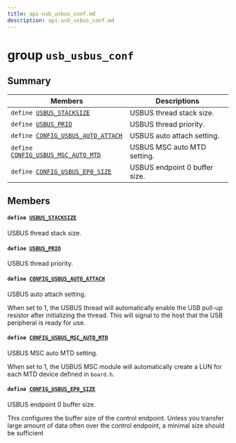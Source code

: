 ```yaml
---
title: api-usb_usbus_conf.md
description: api-usb_usbus_conf.md
---
```

# group `usb_usbus_conf` 

## Summary

 Members                        | Descriptions                                
--------------------------------|---------------------------------------------
`define `[`USBUS_STACKSIZE`](#group__usb__usbus__conf_1ga716388f05520c1a4c867879f43f62cff)            | USBUS thread stack size.
`define `[`USBUS_PRIO`](#group__usb__usbus__conf_1ga2624d46a655f464083481e55f5faa756)            | USBUS thread priority.
`define `[`CONFIG_USBUS_AUTO_ATTACH`](#group__usb__usbus__conf_1ga8b5f3b3794045ba18e9d2f2f8f24c643)            | USBUS auto attach setting.
`define `[`CONFIG_USBUS_MSC_AUTO_MTD`](#group__usb__usbus__conf_1ga8a681c7d01b49625a5dbc7d70cdb6e68)            | USBUS MSC auto MTD setting.
`define `[`CONFIG_USBUS_EP0_SIZE`](#group__usb__usbus__conf_1ga1fb95fe07ea93ba49f960ed592f4293b)            | USBUS endpoint 0 buffer size.

## Members

#### `define `[`USBUS_STACKSIZE`](#group__usb__usbus__conf_1ga716388f05520c1a4c867879f43f62cff) 

USBUS thread stack size.

#### `define `[`USBUS_PRIO`](#group__usb__usbus__conf_1ga2624d46a655f464083481e55f5faa756) 

USBUS thread priority.

#### `define `[`CONFIG_USBUS_AUTO_ATTACH`](#group__usb__usbus__conf_1ga8b5f3b3794045ba18e9d2f2f8f24c643) 

USBUS auto attach setting.

When set to 1, the USBUS thread will automatically enable the USB pull-up resistor after initializing the thread. This will signal to the host that the USB peripheral is ready for use.

#### `define `[`CONFIG_USBUS_MSC_AUTO_MTD`](#group__usb__usbus__conf_1ga8a681c7d01b49625a5dbc7d70cdb6e68) 

USBUS MSC auto MTD setting.

When set to 1, the USBUS MSC module will automatically create a LUN for each MTD device defined in `board.h`.

#### `define `[`CONFIG_USBUS_EP0_SIZE`](#group__usb__usbus__conf_1ga1fb95fe07ea93ba49f960ed592f4293b) 

USBUS endpoint 0 buffer size.

This configures the buffer size of the control endpoint. Unless you transfer large amount of data often over the control endpoint, a minimal size should be sufficient

